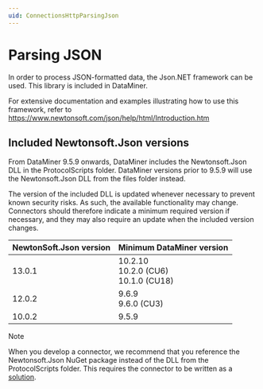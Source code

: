 ```yaml
---
uid: ConnectionsHttpParsingJson
---
```


# Parsing JSON

In order to process JSON-formatted data, the Json.NET framework can be used. This library is included in DataMiner.

For extensive documentation and examples illustrating how to use this framework, refer to https://www.newtonsoft.com/json/help/html/Introduction.htm

## Included Newtonsoft.Json versions

From DataMiner 9.5.9 onwards, DataMiner includes the Newtonsoft.Json DLL in the ProtocolScripts folder. DataMiner versions prior to 9.5.9 will use the Newtonsoft.Json DLL from the files folder instead.

The version of the included DLL is updated whenever necessary to prevent known security risks. As such, the available functionality may change. Connectors should therefore indicate a minimum required version if necessary, and they may also require an update when the included version changes.

| NewtonSoft.Json version | Minimum DataMiner version |
| -- | -- |
| 13.0.1 | 10.2.10<br>10.2.0 (CU6)<br>10.1.0 (CU18) |
| 12.0.2 | 9.6.9<br>9.6.0 (CU3) |
| 10.0.2 | 9.5.9 |

> [!NOTE]
> When you develop a connector, we recommend that you reference the Newtonsoft.Json NuGet package instead of the DLL from the ProtocolScripts folder. This requires the connector to be written as a [solution](xref:Developing_DataMiner_protocols_as_Visual_Studio_solutions).
